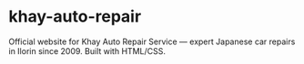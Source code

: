 # khay-auto-repair
Official website for Khay Auto Repair Service — expert Japanese car repairs in Ilorin since 2009. Built with HTML/CSS.
